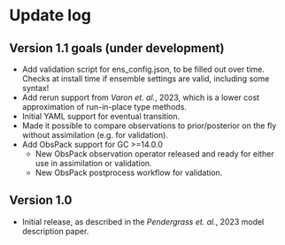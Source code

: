 # Update log

## Version 1.1 goals (under development)

* Add validation script for ens_config.json, to be filled out over time. Checks at install time if ensemble settings are valid, including some syntax!
* Add rerun support from *Varon et. al.*, 2023, which is a lower cost approximation of run-in-place type methods.
* Initial YAML support for eventual transition.
* Made it possible to compare observations to prior/posterior on the fly without assimilation (e.g. for validation).
* Add ObsPack support for GC >=14.0.0
  * New ObsPack observation operator released and ready for either use in assimilation or validation.
  * New ObsPack postprocess workflow for validation.

## Version 1.0

* Initial release, as described in the *Pendergrass et. al.*, 2023 model description paper.